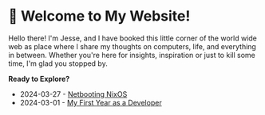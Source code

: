 # 🌱 Welcome to My Website!


Hello there! I'm Jesse, and I have booked this little corner of the world wide web as place where I share my thoughts on computers, life, and everything in between. Whether you're here for insights, inspiration or just to kill some time, I'm glad you stopped by.


**Ready to Explore?**

- 2024-03-27 - [Netbooting NixOS](./posts/Netbooting%20NixOS.md)
- 2024-03-01 - [My First Year as a Developer](./posts/My%20First%20Year%20as%20a%20Developer.md)

